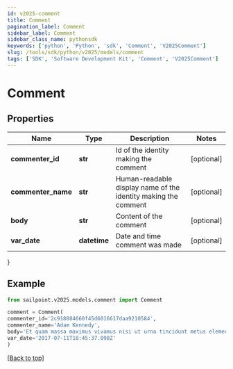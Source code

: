 ```yaml
---
id: v2025-comment
title: Comment
pagination_label: Comment
sidebar_label: Comment
sidebar_class_name: pythonsdk
keywords: ['python', 'Python', 'sdk', 'Comment', 'V2025Comment'] 
slug: /tools/sdk/python/v2025/models/comment
tags: ['SDK', 'Software Development Kit', 'Comment', 'V2025Comment']
---
```


# Comment


## Properties

Name | Type | Description | Notes
------------ | ------------- | ------------- | -------------
**commenter_id** | **str** | Id of the identity making the comment | [optional] 
**commenter_name** | **str** | Human-readable display name of the identity making the comment | [optional] 
**body** | **str** | Content of the comment | [optional] 
**var_date** | **datetime** | Date and time comment was made | [optional] 
}

## Example

```python
from sailpoint.v2025.models.comment import Comment

comment = Comment(
commenter_id='2c918084660f45d6016617daa9210584',
commenter_name='Adam Kennedy',
body='Et quam massa maximus vivamus nisi ut urna tincidunt metus elementum erat.',
var_date='2017-07-11T18:45:37.098Z'
)

```
[[Back to top]](#) 

